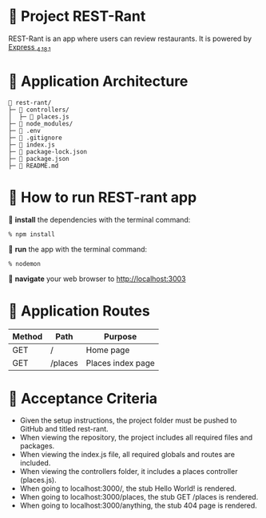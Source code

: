 # 🍟 Project REST-Rant

REST-Rant is an app where users can review restaurants.  It is powered by [Express <sub>4.18.1</sub>](https://expressjs.com/)


# 🏰 Application Architecture
```
📁 rest-rant/
├─ 📁 controllers/
│  ├─ 📄 places.js
├─ 📁 node_modules/
├─ 📄 .env
├─ 📄 .gitignore
├─ 📄 index.js
├─ 📄 package-lock.json
├─ 📄 package.json
├─ 📄 README.md
```

# 🎡 How to run REST-rant app
🔨 **install** the dependencies with the terminal command: 
```text
% npm install
````
🚀 **run** the app with the terminal command:
```text
% nodemon
``` 
🔗 **navigate** your web browser to [http://localhost:3003](http://localhost:3003)

# 🔀 Application Routes
| Method | Path | Purpose |
| ------------- | ------------- | ------------- |
| GET  | /  | Home page  |
| GET  | /places  | Places index page  |

# 🎉 Acceptance Criteria
- Given the setup instructions, the project folder must be pushed to GitHub and titled rest-rant.
- When viewing the repository, the project includes all required files and packages.
- When viewing the index.js file, all required globals and routes are included.
- When viewing the controllers folder, it includes a places controller (places.js).
- When going to localhost:3000/, the stub Hello World! is rendered.
- When going to localhost:3000/places, the stub GET /places is rendered.
- When going to localhost:3000/anything, the stub 404 page is rendered.